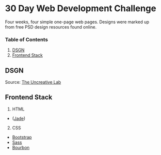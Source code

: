 # 30 Day Web Development Challenge

Four weeks, four simple one-page web pages.
Designs were marked up from free PSD design resources found online.

### Table of Contents
1. [DSGN](#dsgn)
2. [Frontend Stack](#stack)

## DSGN
Source: [The Uncreative Lab](http://theuncreativelab.com/portfolio/dsgn-free-psd-template/)

## Frontend Stack
1. HTML
  * ([Jade](http://jade-lang.com/))
2. CSS
  * [Bootstrap](http://http://getbootstrap.com/)
  * [Sass](http://sass-lang.com/)
  * [Bourbon](http://bourbon.io/)
